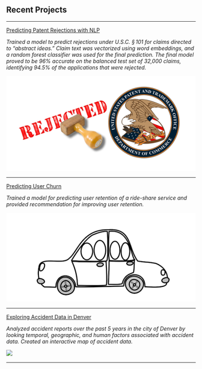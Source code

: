 ## Recent Projects

---

[Predicting Patent Rejections with NLP](https://johnherr.github.io/Predicting-Rejections-to-Patent-Claims-Under-101/)

*Trained a model to predict rejections under U.S.C. § 101 for claims directed to “abstract ideas.” Claim text was vectorized using word embeddings, and a random forest classifier was used for the final prediction. The final model proved to be 96% accurate on the balanced test set of 32,000 claims, identifying 94.5% of the applications that were rejected.*

<img src="images/patent_reject.png?raw=true"/>

---
[Predicting User Churn](https://johnherr.github.io/predicting_churn/)

*Trained a model for predicting user retention of a ride-share service and provided recommendation for improving user retention.*

<img src="images/rideshare.png?raw=true"/>

---
[Exploring Accident Data in Denver](https://johnherr.github.io/Traffic-Accidents-in-Denver/)

*Analyzed accident reports over the past 5 years in the city of Denver by looking temporal, geographic, and human factors associated with accident data. Created an interactive map of accident data.*

<img src="images/heat_map.gif?raw=true"/>

---
